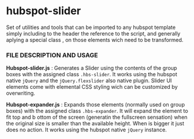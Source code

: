 # hubspot-slider
Set of utilities and tools that can be imported to any hubspot template simply including to the header the reference to the script, and generally aplying a special class , on those elements wich need to be transformed.

### FILE DESCRIPTION AND USAGE

**Hubspot-slider.js** : Generates a Slider using the contents of the group boxes with the assigned class ```.hbs-slider```. It works using the hubspot native ```jQuery``` and the ```jQuery.flexslider``` also native plugin. Slider UI elements come with elemental CSS styling wich can be customized by overwriting.

**Hubspot-expander.js** : Expands those elements (normally used on group boxes)  with the assigned class ```.hbs-expander```. It will expand the element to fit top and b ottom of the screen (generatin the fullscreen sensation) when the original size is smaller than the available height. When is bigger it just does no action. It works using the hubspot native ```jQuery``` instance.
